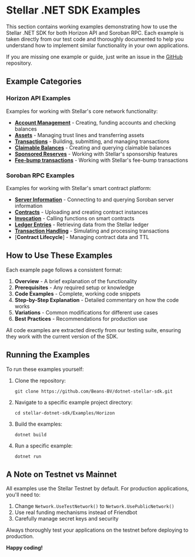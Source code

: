 # Stellar .NET SDK Examples

This section contains working examples demonstrating how to use the Stellar .NET SDK for both Horizon API and Soroban RPC. Each example is taken directly from our test code and thoroughly documented to help you understand how to implement similar functionality in your own applications.

If you are missing one example or guide, just write an issue in the [GitHub](https://github.com/Beans-BV/dotnet-stellar-sdk/issues) repository.

## Example Categories

### Horizon API Examples

Examples for working with Stellar's core network functionality:

- [**Account Management**](examples/horizon/account-management.md) - Creating, funding accounts and checking balances
- [**Assets**](examples/horizon/assets.md) - Managing trust lines and transferring assets
- [**Transactions**](examples/horizon/transactions.md) - Building, submitting, and managing transactions
- [**Claimable Balances**](examples/horizon/claimable-balances.md) - Creating and querying claimable balances
- [**Sponsored Reserves**](examples/horizon/sponsored-reserves.md) - Working with Stellar's sponsorship features
- [**Fee-bump transactions**](examples/horizon/fee-bump.md) - Working with Stellar's fee-bump transactions

### Soroban RPC Examples

Examples for working with Stellar's smart contract platform:

- [**Server Information**](examples/soroban/soroban-server-info.md) - Connecting to and querying Soroban server information
- [**Contracts**](examples/soroban/contract-basics.md) - Uploading and creating contract instances
- [**Invocation**](examples/soroban/contract-invocation.md) - Calling functions on smart contracts
- [**Ledger Entries**](examples/soroban/ledger-entries.md) - Retrieving data from the Stellar ledger
- [**Transaction Handling**](examples/soroban/transaction-handling.md) - Simulating and processing transactions
- [**Contract Lifecycle**] - Managing contract data and TTL

## How to Use These Examples

Each example page follows a consistent format:

1. **Overview** - A brief explanation of the functionality
2. **Prerequisites** - Any required setup or knowledge
3. **Code Examples** - Complete, working code snippets
4. **Step-by-Step Explanation** - Detailed commentary on how the code works
5. **Variations** - Common modifications for different use cases
6. **Best Practices** - Recommendations for production use

All code examples are extracted directly from our testing suite, ensuring they work with the current version of the SDK.

## Running the Examples

To run these examples yourself:

1. Clone the repository:
   ```
   git clone https://github.com/Beans-BV/dotnet-stellar-sdk.git
   ```

2. Navigate to a specific example project directory:
   ```
   cd stellar-dotnet-sdk/Examples/Horizon
   ```

3. Build the examples:
   ```
   dotnet build
   ```

4. Run a specific example:
   ```
   dotnet run
   ```

## A Note on Testnet vs Mainnet

All examples use the Stellar Testnet by default. For production applications, you'll need to:

1. Change `Network.UseTestNetwork()` to `Network.UsePublicNetwork()`
2. Use real funding mechanisms instead of Friendbot
3. Carefully manage secret keys and security

Always thoroughly test your applications on the testnet before deploying to production.

**Happy coding!**